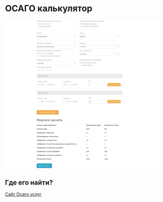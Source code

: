 # ОСАГО калькулятор

<img src="https://raw.githubusercontent.com/Gamurar/docs/master/osago-calc/pc-page.png"> 


Где его найти?
-------
[Сайт Осаго услуг](https://osago-balakovo.ru/kalkulyator-osago/)